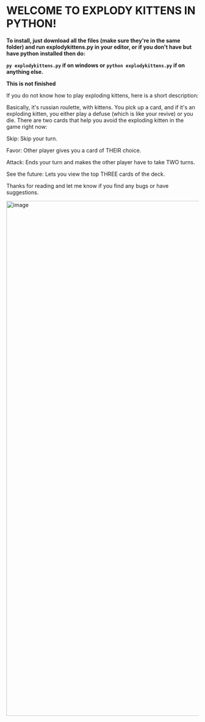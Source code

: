 # WELCOME TO EXPLODY KITTENS IN PYTHON!

**To install, just download all the files (make sure they're in the same folder) and run explodykittens.py in your editor, or if you don't have but have python** **installed then do:**

**```py explodykittens.py``` if on windows or**
**```python explodykittens.py``` if on anything else.**

**This is not finished**

If you do not know how to play exploding kittens, here is a short description:

Basically, it's russian roulette, with kittens. 
You pick up a card, and if it's an exploding kitten, you either play a defuse (which is like your revive) or you die.
There are two cards that help you avoid the exploding kitten in the game right now:

Skip: Skip your turn.

Favor: Other player gives you a card of THEIR choice.

Attack: Ends your turn and makes the other player have to take TWO turns.

See the future: Lets you view the top THREE cards of the deck.

Thanks for reading and let me know if you find any bugs or have suggestions.

<img width="2400" height="1350" alt="image" src="https://github.com/user-attachments/assets/b38005b7-825a-425a-b4b2-7774a6a38028" />









